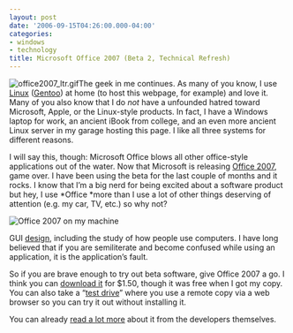 ```yaml
---
layout: post
date: '2006-09-15T04:26:00.000-04:00'
categories:
- windows
- technology
title: Microsoft Office 2007 (Beta 2, Technical Refresh)
---
```


![office2007_ltr.gif](office2007_ltr.gif)The geek in me continues. As many of you know, I use [Linux](http://en.wikipedia.org/wiki/Linux) ([Gentoo](http://www.gentoo.org/)) at home (to host this webpage, for example) and love it. Many of you also know that I do *not* have a unfounded hatred toward Microsoft, Apple, or the Linux-style products. In fact, I have a Windows laptop for work, an ancient iBook from college, and an even more ancient Linux server in my garage hosting this page. I like all three systems for different reasons.

I will say this, though: Microsoft Office blows all other office-style applications out of the water. Now that Microsoft is releasing [Office 2007](http://www.microsoft.com/office/preview/default.mspx), game over. I have been using the beta for the last couple of months and it rocks. I know that I’m a big nerd for being excited about a software product but hey, I use *Office *more than I use a lot of other things deserving of attention (e.g. my car, TV, etc.) so why not?

![Office 2007 on my machine](Office2007InUse.png)

GUI</a> [design](http://www.iie.org.mx/Monitor/v01n03/ar_ihc2.htm), including the study of how people use computers. I have long believed that if you are semiliterate and become confused while using an application, it is the application’s fault.

So if you are brave enough to try out beta software, give Office 2007 a go. I think you can [download it](http://www.microsoft.com/office/preview/beta/overview.mspx) for $1.50, though it was free when I got my copy. You can also take a “[test drive](http://www.microsoft.com/office/preview/beta/testdrive.mspx)” where you use a remote copy via a web browser so you can try it out without installing it.

You can already [read a lot more](http://blogs.msdn.com/jensenh/) about it from the developers themselves.